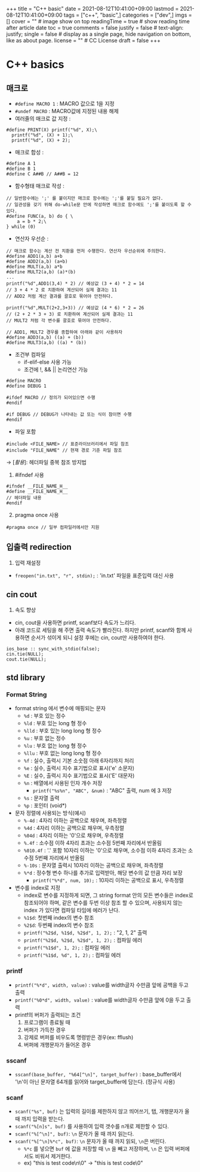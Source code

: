 +++
title = "C++ basic"
date = 2021-08-12T10:41:00+09:00
lastmod = 2021-08-12T10:41:00+09:00
tags = ["c++", "basic",]
categories = ["dev",]
imgs = []
cover = "" # image show on top
readingTime = true # show reading time after article date
toc = true
comments = false
justify = false # text-align: justify;
single = false # display as a single page, hide navigation on bottom, like as about page.
license = "" # CC License
draft = false
+++

# C++ basics
## 매크로
- `#define MACRO 1` : MACRO 값으로 1을 지정
- `#undef MACRO` : MACRO값에 지정된 내용 해제
- 여러줄의 매크로 값 지정 :
```
#define PRINT(X) printf("%d", X);\
  printf("%d", (X) + 1);\
  printf("%d", (X) + 2);
```
- 매크로 합성 :
```
#define A 1
#define B 1
#define C A##B // A##B = 12
```
- 함수형태 매크로 작성 :
```
// 일반함수에는 ';' 를 붙이지만 매크로 함수에는 ';'를 붙일 필요가 없다.
// 일관성을 갖기 위해 do-while문 안에 작성하면 매크로 함수에도 ';'를 붙이도록 할 수 있다.
#define FUNC(a, b) do { \
    a = b * 2;\
} while (0)
```
- 연산자 우선순 :
```
// 매크로 함수는 계산 전 치환을 먼저 수행한다. 연산자 우선순위에 주의한다.
#define ADD1(a,b) a+b
#define ADD2(a,b) (a+b)
#define MULT(a,b) a*b
#define MULT2(a,b) (a)*(b)
...
printf("%d",ADD1(3,4) * 2) // 예상값 (3 + 4) * 2 = 14
// 3 + 4 * 2 로 치환하여 계산되어 실제 결과는 11
// ADD2 처럼 계산 결과를 괄호로 묶어야 안전하다.

printf("%d",MULT(2+2,3+3)) // 예상값 (4 * 6) * 2 = 26
// (2 + 2 * 3 + 3) 로 치환하여 계산되어 실제 결과는 11
// MULT2 처럼 각 변수를 괄호로 묶어야 안전하다.

// ADD1, MULT2 경우를 종합하여 아래와 같이 사용하자
#define ADD3(a,b) ((a) + (b))
#define MULT3(a,b) ((a) * (b))
```

- 조건부 컴파일
  - if-elif-else 사용 가능
  - 조건에 !, && || 논리연산 가능
```
#define MACRO
#define DEBUG 1

#ifdef MACRO // 정의가 되어있으면 수행
#endif

#if DEBUG // DEBUG가 나타내는 값 또는 식이 참이면 수행
#endif
```

- 파일 포함
```
#include <FILE_NAME> // 표준라이브러리에서 파일 참조
#include "FILE_NAME" // 현재 경로 기준 파일 참조
```
→ [_활용_]: 헤더파일 중복 참조 방지법
1) #ifndef 사용
```
#ifndef __FILE_NAME_H__
#define __FILE_NAME_H__
// 헤더파일 내용
#endif
```
2) pragma once 사용
```
#pragma once // 일부 컴파일러에서만 지원
```

## 입출력 redirection
1. 입력 재설정
  - `freopen("in.txt", "r", stdin);` : 'in.txt' 파일을 표준입력 대신 사용

## cin cout
1. 속도 향상
  - cin, cout을 사용하면 printf, scanf보다 속도가 느리다.
  - 아래 코드로 세팅을 해 주면 출력 속도가 빨라진다. 하지만 printf, scanf와 함께 사용하면 순서가 섞이게 되니 설정 후에는 cin, cout만 사용하여야 한다.

  ```
  ios_base :: sync_with_stdio(false);
  cin.tie(NULL);
  cout.tie(NULL);
  ```

## std library
### Format String
- format string 에서 변수에 매핑되는 문자
  - `%d` : 부호 있는 정수
  - `%ld` : 부호 있는 long 형 정수
  - `%lld` : 부호 있는 long long 형 정수
  - `%u` : 부호 없는 정수
  - `%lu` : 부호 없는 long 형 정수
  - `%llu` : 부호 없는 long long 형 정수
  - `%f` : 실수, 출력시 기본 소숫점 아래 6자리까지 처리
  - `%e` : 실수, 출력시 지수 표기법으로 표시('e' 소문자)
  - `%E` : 실수, 출력시 지수 표기법으로 표시('E' 대문자)
  - `%n` : 배열에서 사용된 인자 개수 저장
    - `printf("%s%n", "ABC", &num)` : "ABC" 출력, num 에 3 저장
  - `%s` : 문자열 출력
  - `%p` : 포인터 (void*)
- 문자 정렬에 사용되는 방식(예시)
  - `%-4d` : 4자리 이하는 공백으로 채우며, 좌측정렬
  - `%4d` : 4자리 이하는 공백으로 채우며, 우측정렬
  - `%04d` : 4자리 이하는 '0'으로 채우며, 우측정렬
  - `%.4f` : 소수점 이하 4자리 초과는 소수점 5번째 자리에서 반올림
  - `%010.4f` : '.' 포함 10자리 이하는 '0'으로 채우며, 소수점 이하 4자리 초과는 소수점 5번째 자리에서 반올림
  - `%-10s` : 문자열 출력시 10자리 이하는 공백으로 채우며, 좌측정렬
  - `%*d` : 정수형 변수 하나를 추가로 입력받아, 해당 변수의 값 만큼 자리 보장
    - `printf("%*d", num, 10);` : 10자리 이하는 공백으로 표시, 우측정렬
- 변수를 index로 지정
  - index로 변수를 지정하게 되면, 그 string format 안의 모든 변수들은 index로 참조되어야 하며, 같은 변수를 두번 이상 참조 할 수 있으며, 사용되지 않는 index 가 있다면 컴파일 타임에 에러가 난다. 
  - `%1$d`: 첫번째 index의 변수 참조
  - `%2$d`: 두번째 index의 변수 참조
  - `printf("%2$d, %1$d, %2$d", 1, 2);` : "2, 1, 2" 출력
  - `printf("%2$d, %2$d, %2$d", 1, 2);` : 컴파일 에러
  - `printf("%1$d", 1, 2);` : 컴파일 에러
  - `printf("%1$d, %d", 1, 2);` : 컴파일 에러

### printf
- `printf("%*d", width, value)` : value를 width글자 수만큼 앞에 공백을 두고 출력
- `printf("%0*d", width, value)` : value를 width글자 수만큼 앞에 0을 두고 출력
- printf의 버퍼가 출력되는 조건  
  1) 프로그램이 종료될 때
  2) 버퍼가 가득찬 경우
  3) 강제로 버퍼를 비우도록 명령받은 경우(ex: fflush)
  4) 버퍼에 개행문자가 들어온 경우

### sscanf
- `sscanf(base_buffer, "%64[^\n]", target_buffer)` : base_buffer에서 '\n'이 아닌 문자열 64개를 읽어와 target_buffer에 담는다. (정규식 사용)

### scanf
- `scanf("%s", buf)` 는 입력의 길이를 제한하지 않고 띄어쓰기, 탭, 개행문자가 올 때 까지 입력을 받는다. 
- `scanf("%[n]s", buf)` 를 사용하여 입력 갯수를 n개로 제한할 수 있다.
- `scanf("%[^\n]", buf)`: `\n` 문자가 올 때 까지 읽는다.
- `scanf("%[^\n]%*c", buf)`: `\n` 문자가 올 때 까지 읽되, `\n`은 버린다.
  - `%*c` 를 넣으면 `buf` 에 값을 저장할 때 `\n` 을 빼고 저장하며, `\n` 은 입력 버퍼에서도 비워서 제거한다.
  - ex) "this is test code\n\0" -> "this is test code\0"
